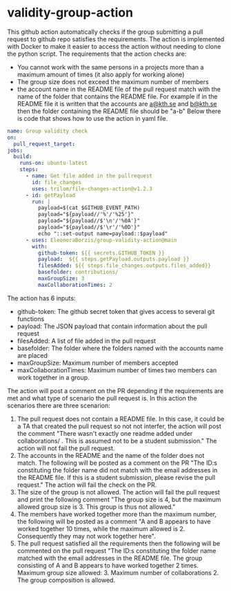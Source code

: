 # validity-group-action

This github action automatically checks if the group submitting a pull request to github repo satisfies the requirements. The action is implemented with Docker to make it easier to access the action without needing to clone the python script. The requirements that the action checks are:
- You cannot work with the same persons in a projects more than a maximum amount of times  (it also apply for working alone)
- The group size does not exceed the maximum number of members
- the account name in the README file of the pull request match with the name of the folder that contains the README file. For example if in the README file it is written that the accounts are a@kth.se and b@kth.se then the folder containing the README file should be "a-b" 
Below there is code that shows how to use the action in yaml file. 

```yaml
name: Group validity check
on:
  pull_request_target:
jobs:
  build:
    runs-on: ubuntu-latest
    steps:
      - name: Get file added in the pullrequest
        id: file_changes
        uses: trilom/file-changes-action@v1.2.3
      - id: getPayload
        run: |
          payload=$(cat $GITHUB_EVENT_PATH)
          payload="${payload//'%'/'%25'}"
          payload="${payload//$'\n'/'%0A'}"
          payload="${payload//$'\r'/'%0D'}"
          echo "::set-output name=payload::$payload"
      - uses: EleonoraBorzis/group-validity-action@main
        with: 
          github-token: ${{ secrets.GITHUB_TOKEN }}
          payload:  ${{ steps.getPayload.outputs.payload }}
          filesAdded: ${{ steps.file_changes.outputs.files_added}}
          basefolder: contributions/ 
          maxGroupSize: 3 
          maxCollaborationTimes: 2 

```
The action has 6 inputs:
- github-token: The github secret token that gives access to several git functions
- payload: The JSON payload that contain information about the pull request
- filesAdded: A list of file added in the pull request
- basefolder: The folder where the folders named with the accounts name are placed 
- maxGroupSize: Maximum number of members accepted 
- maxCollaborationTimes: Maximum number of times two members can work together in a group.

The action will post a comment on the PR depending if the requirements are met and what type of scenario the pull request is. 
In this action the scenarios there are three scenarion:
1. The pull request does not contain a README file. In this case, it could be a TA that created the pull request so not not interfer, the action will post the comment "There wasn't exactly one readme added under collaborations/ . This is assumed not to be a student submission." The action will not fail the pull request. 
2. The accounts in the README and the name of the folder does not match. The following will be posted as a comment on the PR "The ID:s constituting the folder name did not match with the email addresses in the README file. If this is a student submission, please revise the pull request." The action will fail the check on the PR. 
3.  The size of the group is not allowed. The action will fail the pull request and print the following comment "The group size is 4, but the maximum allowed group size is 3. This group is thus not allowed."
4.  The members have worked together more than the maximum number, the following will be posted as a comment "A and B appears to have worked together 10 times, while the maximum allowed is 2. Consequently they may not work together here".
5.  The pull request satisfied all the requirements then the following will be commented on the pull request "The ID:s constituting the folder name matched with the email addresses in the README file. The group consisting of  A and B appears to have worked together 2 times. Maximum group size allowed: 3. Maximum number of collaborations 2. The group composition is allowed. 


